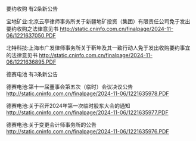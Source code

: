 要约收购 有2条新公告 

宝地矿业:北京云亭律师事务所关于新疆地矿投资（集团）有限责任公司免于发出要约收购之法律意见书 http://static.cninfo.com.cn/finalpage/2024-11-06/1221637050.PDF 

北特科技:上海市广发律师事务所关于靳坤及其一致行动人免于发出收购要约事宜的法律意见书 http://static.cninfo.com.cn/finalpage/2024-11-06/1221636895.PDF 

德赛电池 有3条新公告 

德赛电池:第十一届董事会第五次（临时）会议决议公告 http://static.cninfo.com.cn/finalpage/2024-11-06/1221635978.PDF 

德赛电池:关于召开2024年第一次临时股东大会的通知 http://static.cninfo.com.cn/finalpage/2024-11-06/1221635977.PDF 

德赛电池:关于变更会计师事务所的公告 http://static.cninfo.com.cn/finalpage/2024-11-06/1221635976.PDF 

